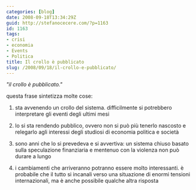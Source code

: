 ```yaml
---
categories: [blog]
date: 2008-09-18T13:34:29Z
guid: http://stefanocecere.com/?p=1163
id: 1163
tags:
- crisi
- economia
- Events
- Politica
title: Il crollo è pubblicato
slug: /2008/09/18/il-crollo-e-pubblicato/
---
```


_"il crollo è pubblicato."_

questa frase sintetizza molte cose: 

1) sta avvenendo un crollo del sistema. difficilmente si potrebbero interpretare gli eventi degli ultimi mesi

2) lo si sta rendendo pubblico, ovvero non si può più tenerlo nascosto e relegarlo agli interessi degli studiosi di economia politica e società

3) sono anni che lo si prevedeva e si avvertiva: un sistema chiuso basato sulla speculazione finanziaria e mentenuo con la violenza non può durare a lungo

4) i cambiamenti che arriveranno potranno essere molto interessanti. è probabile che il tutto si incanali verso una situazione di enormi tensioni internazionali, ma è anche possibile qualche altra risposta